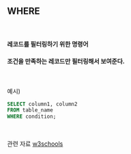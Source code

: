 ## **WHERE**

<br>

#### 레코드를 필터링하기 위한 명령어
#### 조건을 만족하는 레코드만 필터링해서 보여준다.
<br>

예시)
```sql
SELECT column1, column2
FROM table_name
WHERE condition;
```
<br>

관련 자료
[w3schools](https://www.w3schools.com/sql/sql_where.asp)